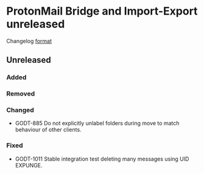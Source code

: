 # ProtonMail Bridge and Import-Export unreleased

Changelog [format](http://keepachangelog.com/en/1.0.0/)

## Unreleased

### Added

### Removed

### Changed
* GODT-885 Do not explicitly unlabel folders during move to match behaviour of other clients.

### Fixed
* GODT-1011 Stable integration test deleting many messages using UID EXPUNGE.
